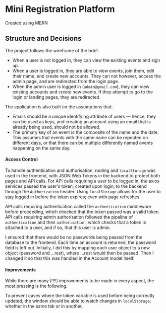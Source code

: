 # Mini Registration Platform

Created using MERN 

## Structure and Decisions

The project follows the wireframe of the brief. 

* When a user is not logged in, they can view the existing events and sign up. 
* When a user is logged in, they are able to view events, join them, edit their name, and create new accounts. They can not however, access the admin page, and are redirected from the login page. 
* When the admin user is logged in (`admin@gmail.com`), they can view existing accounts and create new events. If they attempt to go to the login or landing pages, they are redirected. 

The application is also built on the assumptions that:

* Emails should be a unique identifying attribute of users — hence, they can be used as keys, and creating an account using an email that is already being used, should not be allowed. 
* The primary key of an event is the composite of the name and the date. This assumes that events with the same name can be repeated on different days, or that there can be multiple differently named events happening on the same day. 

#### Access Control

To handle authentication and authorisation, routing and `localStorage` was used in the frontend, with JSON Web Tokens in the backend to protect both pages and API calls. For API calls requiring a user to be logged in, the axios services passed the user's token, created upon login, to the backend through the `Authorization` header. Using `localStorage` allows for the user to stay logged in before the token expires; even with page refreshes. 

API calls requiring authentication called the `authentication` middleware before proceeding, which checked that the token passed was a valid token. API calls requiring admin authorisation followed the pipeline of `authentication` and then `authorisation`, which checks that a token is attached to a user, and if so, that this user is admin. 

I ensured that there would be no passwords being passed from the database to the frontend. Each time an account is returned, the password field is left out. Initially, I did this by mapping each user object to a new object (password and ...rest), where ...rest would then be passed. Then I changed it so that this was handled in the Account model itself. 

#### Improvements

While there are many (!!!!) improvements to be made in every aspect, the most pressing is the following.

To prevent cases where the token variable is used before being correctly updated, the window should be able to watch changes in `localStorage`; whether in the same tab or in another. 